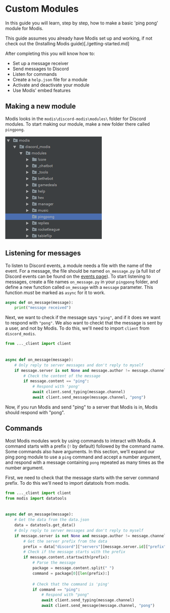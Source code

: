 # Custom Modules
In this guide you will learn, step by step, how to make a basic 'ping pong' module for Modis.

This guide assumes you already have Modis set up and working, if not check out the (Installing Modis guide)[./getting-started.md]

After completing this you will know how to:
* Set up a message receiver
* Send messages to Discord
* Listen for commands
* Create a `help.json` file for a module
* Activate and deactivate your module
* Use Modis' embed features


## Making a new module
Modis looks in the `modis\discord-modis\modules\` folder for Discord modules. To start making our module, make a new folder there called `pingpong`.

![Module folder structure](./img/pingpongfolder.png?raw=true "Module folder structure")


## Listening for messages
To listen to Discord events, a module needs a file with the name of the event. For a message, the file should be named `on_message.py` (a full list of Discord events can be found on the [events page](./events.md)). To start listening to messages, create a file names `on_message.py` in your `pingpong` folder, and define a new function called `on_message` with a `message` parameter. This function *must* be marked as `async` for it to work.

```python
async def on_message(message):
    print("message received")
```

Next, we want to check if the message says `"ping"`, and if it does we want to respond with `"pong"`. We also want to checkt that the message is sent by a user, and not by Modis. To do this, we'll need to import `client` from `discord_modis`.

```python
from ..._client import client


async def on_message(message):
    # Only reply to server messages and don't reply to myself
    if message.server is not None and message.author != message.channel.server.me:
        # Check the content of the message
        if message.content == "ping":
            # Respond with 'pong'
            await client.send_typing(message.channel)
            await client.send_message(message.channel, "pong")
```

Now, if you run Modis and send "ping" to a server that Modis is in, Modis should respond with "pong".

## Commands

Most Modis modules work by using commands to interact with Modis. A command starts with a prefix (`!` by default) followed by the command name. Some commands also have arguments. In this section, we'll expand our ping pong module to use a `ping` command and accept a number argument, and respond with a message containing `pong` repeated as many times as the number argument.

First, we need to check that the message starts with the server command prefix. To do this we'll need to import datatools from modis.

```python
from ..._client import client
from modis import datatools


async def on_message(message):
    # Get the data from the data.json
    data = datatools.get_data()
    # Only reply to server messages and don't reply to myself
    if message.server is not None and message.author != message.channel.server.me:
        # Get the server prefix from the data
        prefix = data["discord"]["servers"][message.server.id]["prefix"]
        # Check if the message starts with the prefix
        if message.content.startswith(prefix):
            # Parse the message
            package = message.content.split(" ")
            command = package[0][len(prefix):]

            # Check that the command is 'ping'
            if command == "ping":
                # Respond with "pong"
                await client.send_typing(message.channel)
                await client.send_message(message.channel, "pong")
```
